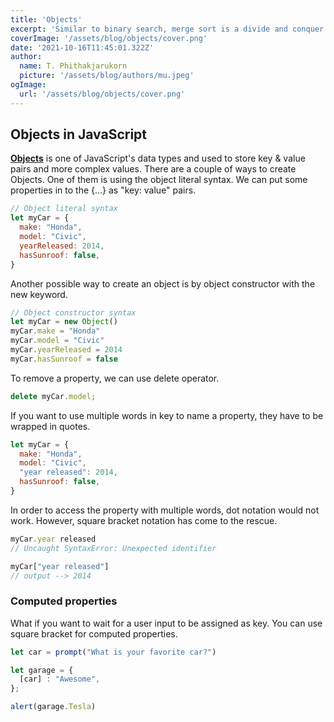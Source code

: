 ```yaml
---
title: 'Objects'
excerpt: 'Similar to binary search, merge sort is a divide and conquer algorithm. The goal is to break down a complicated problem into sub-problems and recursively continue to divide them until we have plenty of simple problems that we can easily solve.'
coverImage: '/assets/blog/objects/cover.png'
date: '2021-10-16T11:45:01.322Z'
author:
  name: T. Phithakjarukorn
  picture: '/assets/blog/authors/mu.jpeg'
ogImage:
  url: '/assets/blog/objects/cover.png'
---
```


## Objects in JavaScript

[**Objects**](https://developer.mozilla.org/en-US/docs/Web/JavaScript/Reference/Global_Objects/Object) is one of JavaScript's data types and used to store key & value pairs and more complex values. There are a couple of ways to create Objects. One of them is using the object literal syntax. We can put some properties in to the {...} as "key: value" pairs.

```js
// Object literal syntax
let myCar = {
  make: "Honda",
  model: "Civic",
  yearReleased: 2014,
  hasSunroof: false,
}
```

Another possible way to create an object is by object constructor with the new keyword.

```js
// Object constructor syntax
let myCar = new Object()
myCar.make = "Honda"
myCar.model = "Civic"
myCar.yearReleased = 2014
myCar.hasSunroof = false
```

To remove a property, we can use delete operator.

```js
delete myCar.model;
```

If you want to use multiple words in key to name a property, they have to be wrapped in quotes.

```js
let myCar = {
  make: "Honda",
  model: "Civic",
  "year released": 2014,
  hasSunroof: false,
}
```

In order to access the property with multiple words, dot notation would not work. However, square bracket notation has come to the rescue.

```js
myCar.year released
// Uncaught SyntaxError: Unexpected identifier

myCar["year released"]
// output --> 2014
```

### Computed properties

What if you want to wait for a user input to be assigned as key. You can use square bracket for computed properties.

```js
let car = prompt("What is your favorite car?")

let garage = {
  [car] : "Awesome",
};

alert(garage.Tesla)
```
